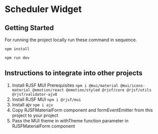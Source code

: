 # Scheduler Widget

## Getting Started

For running the project locally run these command in sequence.

`npm install`

`npm run dev`

## Instructions to integrate into other projects

1. Install RJSF MUI Prerequisites `npm i @mui/material @mui/icons-material @emotion/react @emotion/styled @rjsf/core @rjsf/utils @rjsf/validator-ajv8`
2. Install RJSF MUI `npm i @rjsf/mui`
3. Install ajv `npm i ajv`
4. Copy RJSFMaterialForm component and formEventEmitter from this project to your project
5. Pass the MUI theme in withTheme function parameter in RJSFMaterialForm component
